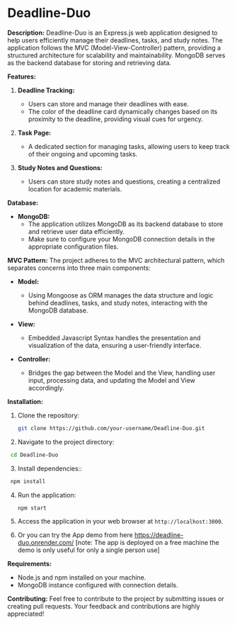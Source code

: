 # Deadline-Duo

**Description:**
Deadline-Duo is an Express.js web application designed to help users efficiently manage their deadlines, tasks, and study notes. The application follows the MVC (Model-View-Controller) pattern, providing a structured architecture for scalability and maintainability. MongoDB serves as the backend database for storing and retrieving data.

**Features:**

1. **Deadline Tracking:**
   - Users can store and manage their deadlines with ease.
   - The color of the deadline card dynamically changes based on its proximity to the deadline, providing visual cues for urgency.

2. **Task Page:**
   - A dedicated section for managing tasks, allowing users to keep track of their ongoing and upcoming tasks.

3. **Study Notes and Questions:**
   - Users can store study notes and questions, creating a centralized location for academic materials.

**Database:**

- **MongoDB:**
  - The application utilizes MongoDB as its backend database to store and retrieve user data efficiently.
  - Make sure to configure your MongoDB connection details in the appropriate configuration files.

**MVC Pattern:**
The project adheres to the MVC architectural pattern, which separates concerns into three main components:

- **Model:**
  - Using Mongoose as ORM manages the data structure and logic behind deadlines, tasks, and study notes, interacting with the MongoDB database.

- **View:**
  - Embedded Javascript Syntax handles the presentation and visualization of the data, ensuring a user-friendly interface.

- **Controller:**
  - Bridges the gap between the Model and the View, handling user input, processing data, and updating the Model and View accordingly.
 
**Installation:**

1. Clone the repository:
   ```bash
   git clone https://github.com/your-username/Deadline-Duo.git
   ```

2. Navigate to the project directory:
  ```bash
   cd Deadline-Duo
  ```
3. Install dependencies::
  ```bash
   npm install
  ```
4. Run the application:
   ```bash
   npm start
    ```
6. Access the application in your web browser at `http://localhost:3000`.

7. Or you can try the App demo from here https://deadline-duo.onrender.com/
  [note: The app is deployed on a free machine the demo is only useful for only a single person use]

**Requirements:**
- Node.js and npm installed on your machine.
- MongoDB instance configured with connection details.

**Contributing:**
Feel free to contribute to the project by submitting issues or creating pull requests. Your feedback and contributions are highly appreciated!
